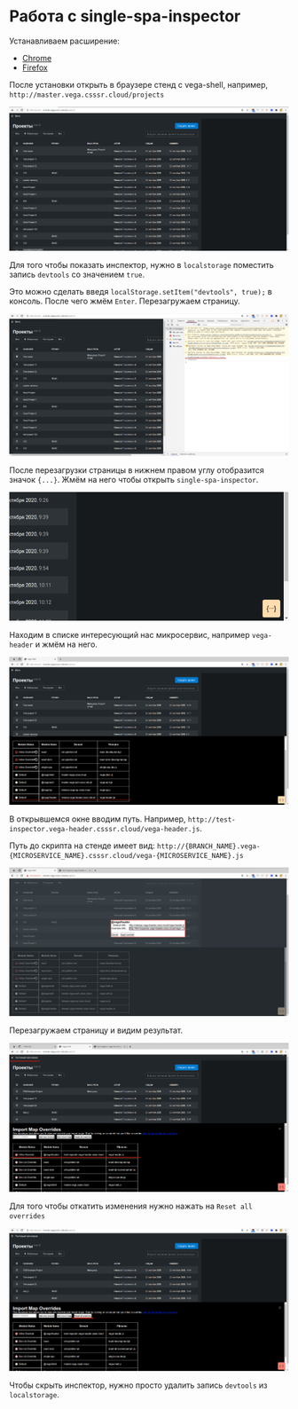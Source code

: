 # Работа с single-spa-inspector

Устанавливаем расширение:

- [Chrome](https://chrome.google.com/webstore/detail/single-spa-inspector/emldbibkihanfiaiaghebffnbahjcgcp)
- [Firefox](https://addons.mozilla.org/en-US/firefox/addon/single-spa-inspector/)

После установки открыть в браузере стенд с vega-shell, например, `http://master.vega.csssr.cloud/projects`

![instruction-1](./screenshots/instruction-1.png)

Для того чтобы показать инспектор, нужно в `localstorage` поместить запись `devtools` со значением `true`.

Это можно сделать введя `localStorage.setItem("devtools", true);` в консоль. После чего жмём `Enter`. Перезагружаем страницу.

![instruction-2](./screenshots/instruction-2.png)

После перезагрузки страницы в нижнем правом углу отобразится значок `{...}`. Жмём на него чтобы открыть `single-spa-inspector`.

![instruction-3](./screenshots/instruction-3.png)

Находим в списке интересующий нас микросервис, например `vega-header` и жмём на него.

![instruction-4](./screenshots/instruction-4.png)

В открывшемся окне вводим путь. Например, `http://test-inspector.vega-header.csssr.cloud/vega-header.js`.

Путь до скрипта на стенде имеет вид: `http://{BRANCH_NAME}.vega-{MICROSERVICE_NAME}.csssr.cloud/vega-{MICROSERVICE_NAME}.js`

![instruction-5](./screenshots/instruction-5.png)

Перезагружаем страницу и видим результат.

![instruction-6](./screenshots/instruction-6.png)

Для того чтобы откатить изменения нужно нажать на `Reset all overrides`

![instruction-7](./screenshots/instruction-7.png)

Чтобы скрыть инспектор, нужно просто удалить запись `devtools` из `localstorage`.
